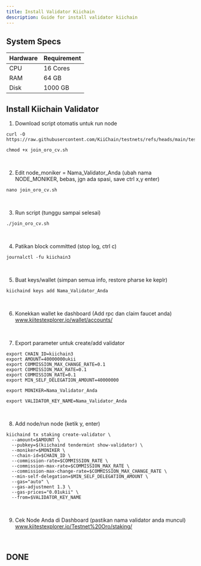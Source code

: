 ```yaml
---
title: Install Validator Kiichain
description: Guide for install validator kiichain
---
```


## System Specs
| Hardware  |	Requirement |
|-----------|---------------|
| CPU	    | 16 Cores       |
| RAM	    | 64 GB          |
| Disk      | 1000 GB         |

## Install Kiichain Validator

1. Download script otomatis untuk run node

```
curl -O https://raw.githubusercontent.com/KiiChain/testnets/refs/heads/main/testnet_oro/join_oro_cv.sh
```

```
chmod +x join_oro_cv.sh
```
</br>

2. Edit node_moniker = Nama_Validator_Anda (ubah nama NODE_MONIKER, bebas, jgn ada spasi, save ctrl x,y enter)

```
nano join_oro_cv.sh
```
</br>

3. Run script (tunggu sampai selesai)

```
./join_oro_cv.sh
```
</br>

4. Patikan block committed (stop log, ctrl c)

```
journalctl -fu kiichain3
```
</br>

5. Buat keys/wallet (simpan semua info, restore pharse ke keplr)

```
kiichaind keys add Nama_Validator_Anda
```
</br>

6. Konekkan wallet ke dashboard (Add rpc dan claim faucet anda)  
<a href="https://www.kiitestexplorer.io/wallet/accounts" target="_blank" rel="noopener noreferrer">www.kiitestexplorer.io/wallet/accounts/</a>

</br>

7. Export parameter untuk create/add validator

```
export CHAIN_ID=kiichain3
export AMOUNT=40000000ukii
export COMMISSION_MAX_CHANGE_RATE=0.1
export COMMISSION_MAX_RATE=0.1
export COMMISSION_RATE=0.1
export MIN_SELF_DELEGATION_AMOUNT=40000000
```

```
export MONIKER=Nama_Validator_Anda
```

```
export VALIDATOR_KEY_NAME=Nama_Validator_Anda
```
</br>

8. Add node/run node (ketik y, enter)

```
kiichaind tx staking create-validator \
  --amount=$AMOUNT \
  --pubkey=$(kiichaind tendermint show-validator) \
  --moniker=$MONIKER \
  --chain-id=$CHAIN_ID \
  --commission-rate=$COMMISSION_RATE \
  --commission-max-rate=$COMMISSION_MAX_RATE \
  --commission-max-change-rate=$COMMISSION_MAX_CHANGE_RATE \
  --min-self-delegation=$MIN_SELF_DELEGATION_AMOUNT \
  --gas="auto" \
  --gas-adjustment 1.3 \
  --gas-prices="0.01ukii" \
  --from=$VALIDATOR_KEY_NAME
```
</br>

9. Cek Node Anda di Dashboard (pastikan nama validator anda muncul)  
<a href="https://www.kiitestexplorer.io/Testnet%20Oro/staking" target="_blank" rel="noopener noreferrer">www.kiitestexplorer.io/Testnet%20Oro/staking/</a>
</br>

<h2>DONE</h2>

<head>
<!-- Google tag (gtag.js) -->
<script async src="https://www.googletagmanager.com/gtag/js?id=G-4WB2W24M31"></script>
<script>
  window.dataLayer = window.dataLayer || [];
  function gtag(){dataLayer.push(arguments);}
  gtag('js', new Date());
  gtag('config', 'G-4WB2W24M31');
</script>
</head>
